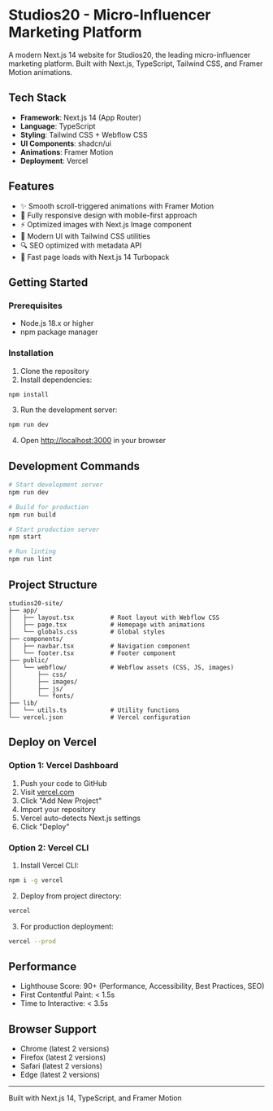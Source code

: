 # Studios20 - Micro-Influencer Marketing Platform

A modern Next.js 14 website for Studios20, the leading micro-influencer marketing platform. Built with Next.js, TypeScript, Tailwind CSS, and Framer Motion animations.

## Tech Stack

- **Framework**: Next.js 14 (App Router)
- **Language**: TypeScript
- **Styling**: Tailwind CSS + Webflow CSS
- **UI Components**: shadcn/ui
- **Animations**: Framer Motion
- **Deployment**: Vercel

## Features

- ✨ Smooth scroll-triggered animations with Framer Motion
- 📱 Fully responsive design with mobile-first approach
- ⚡ Optimized images with Next.js Image component
- 🎨 Modern UI with Tailwind CSS utilities
- 🔍 SEO optimized with metadata API
- 🚀 Fast page loads with Next.js 14 Turbopack

## Getting Started

### Prerequisites

- Node.js 18.x or higher
- npm package manager

### Installation

1. Clone the repository
2. Install dependencies:
```bash
npm install
```

3. Run the development server:
```bash
npm run dev
```

4. Open [http://localhost:3000](http://localhost:3000) in your browser

## Development Commands

```bash
# Start development server
npm run dev

# Build for production
npm run build

# Start production server
npm start

# Run linting
npm run lint
```

## Project Structure

```
studios20-site/
├── app/
│   ├── layout.tsx          # Root layout with Webflow CSS
│   ├── page.tsx            # Homepage with animations
│   └── globals.css         # Global styles
├── components/
│   ├── navbar.tsx          # Navigation component
│   └── footer.tsx          # Footer component
├── public/
│   └── webflow/            # Webflow assets (CSS, JS, images)
│       ├── css/
│       ├── images/
│       ├── js/
│       └── fonts/
├── lib/
│   └── utils.ts            # Utility functions
└── vercel.json             # Vercel configuration
```

## Deploy on Vercel

### Option 1: Vercel Dashboard

1. Push your code to GitHub
2. Visit [vercel.com](https://vercel.com)
3. Click "Add New Project"
4. Import your repository
5. Vercel auto-detects Next.js settings
6. Click "Deploy"

### Option 2: Vercel CLI

1. Install Vercel CLI:
```bash
npm i -g vercel
```

2. Deploy from project directory:
```bash
vercel
```

3. For production deployment:
```bash
vercel --prod
```

## Performance

- Lighthouse Score: 90+ (Performance, Accessibility, Best Practices, SEO)
- First Contentful Paint: < 1.5s
- Time to Interactive: < 3.5s

## Browser Support

- Chrome (latest 2 versions)
- Firefox (latest 2 versions)
- Safari (latest 2 versions)
- Edge (latest 2 versions)

---

Built with Next.js 14, TypeScript, and Framer Motion
